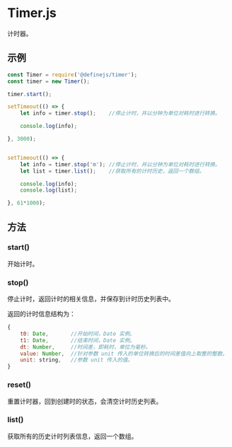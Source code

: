 # Timer.js

计时器。

## 示例

``` javascript
const Timer = require('@definejs/timer');
const timer = new Timer();

timer.start();

setTimeout(() => {
    let info = timer.stop();    //停止计时，并以分钟为单位对耗时进行转换。

    console.log(info);

}, 3000);


setTimeout(() => {
    let info = timer.stop('m'); //停止计时，并以分钟为单位对耗时进行转换。
    let list = timer.list();    //获取所有的计时历史，返回一个数组。

    console.log(info);
    console.log(list);  

}, 61*1000);

```

## 方法

### start()

开始计时。

### stop()

停止计时，返回计时的相关信息，并保存到计时历史列表中。

返回的计时信息结构为：

``` javascript
{ 
    t0: Date,       //开始时间，Date 实例。
    t1: Date,       //结束时间，Date 实例。
    dt: Number,     //时间差，即耗时，单位为毫秒。
    value: Number,  //针对参数 unit 传入的单位转换后的时间差值向上取整的整数。 
    unit: string,   //参数 unit 传入的值。
}
```

### reset()

重置计时器，回到创建时的状态，会清空计时历史列表。

### list()

获取所有的历史计时列表信息，返回一个数组。


